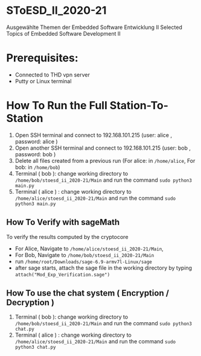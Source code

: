 # SToESD_II_2020-21

Ausgewählte Themen der Embedded Software Entwicklung II
Selected Topics of Embedded Software Development II

# Prerequisites:

- Connected to THD vpn server
- Putty or Linux terminal

# How To Run the Full Station-To-Station

1. Open SSH terminal and connect to 192.168.101.215 (user: alice , password: alice )
2. Open another SSH terminal and connect to 192.168.101.215 (user: bob , password: bob )
3. Delete all files created from a previous run (For alice: in `/home/alice`, For bob: in `/home/bob`)
4. Terminal ( bob ): change working directory to `/home/bob/stoesd_ii_2020-21/Main` and run the command `sudo python3 main.py`
5. Terminal ( alice ) : change working directory to `/home/alice/stoesd_ii_2020-21/Main` and run the command `sudo python3 main.py`

## How To Verify with sageMath 

To verify the results computed by the cryptocore
- For Alice, Navigate to `/home/alice/stoesd_ii_2020-21/Main`,
- For Bob,  Navigate to `/home/bob/stoesd_ii_2020-21/Main`
- run `/home/root/Downloads/sage-6.9-armv7l-Linux/sage`
- after sage starts, attach the sage file in the working directory by typing `attach("Mod_Exp_Verification.sage")`

## How To use the chat system ( Encryption / Decryption )
1. Terminal ( bob ): change working directory to `/home/bob/stoesd_ii_2020-21/Main` and run the command `sudo python3 chat.py`
2. Terminal ( alice ) : change working directory to `/home/alice/stoesd_ii_2020-21/Main` and run the command `sudo python3 chat.py`

